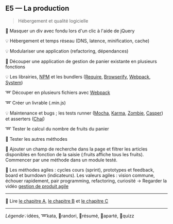 ## E5 — La production
> Hébergement et qualité logicielle

:cactus: Masquer un div avec fondu lors d'un clic à l'aide de jQuery

:bulb: Hébergement et temps réseau (DNS, latence, minification, cache)

:bulb: Modulariser une application (refactoring, dépendances)

:beginner: Découper une application de gestion de panier existante en plusieurs fonctions

:bulb: Les librairies, [NPM](https://www.npmjs.com/) et les bundlers ([Require](http://requirejs.org/), [Browserify](http://browserify.org/), [Webpack](https://webpack.github.io/), [System](https://github.com/systemjs/systemjs))

:loop: Découper en plusieurs fichiers avec [Webpack](https://webpack.github.io/)

:loop: Créer un livrable (.min.js)

:bulb: Maintenance et bugs ; les tests runner ([Mocha](https://mochajs.org/), [Karma](https://karma-runner.github.io), [Zombie](http://zombie.js.org/), [Casper](http://casperjs.org/)) et asserters ([Chai](http://chaijs.com/))

:loop: Tester le calcul du nombre de fruits du panier

:beginner: Tester les autres méthodes

:beginner: Ajouter un champ de recherche dans la page et filtrer les articles disponibles en fonction de la saisie (:fruits affiche tous les fruits). Commencer par une méthode dans un module testé.

:cookie: Les méthodes agiles : cycles cours (sprint), prototypes et feedback, board et burndown (indicateurs). Les valeurs agiles : vision commune, échouer rapidement, pair programming, refactoring, curiosité → Regarder la vidéo [gestion de produit agile](https://www.youtube.com/watch?v=3qMpB-UH9kA)

---

:closed_book: Lire [le chapitre A](https://goo.gl/QbZSn8#heading=h.17ho6ha21lgt), [le chapitre B](https://goo.gl/QbZSn8#heading=h.e5dkxzusmp6b) et [le chapitre C](https://goo.gl/QbZSn8#heading=h.3pd3x3oxf85z)

---

_Légende_:bulb:idées, :loop:kata, :beginner:randori, :closed_book:résumé, :cookie:aparté, :cactus:quizz
